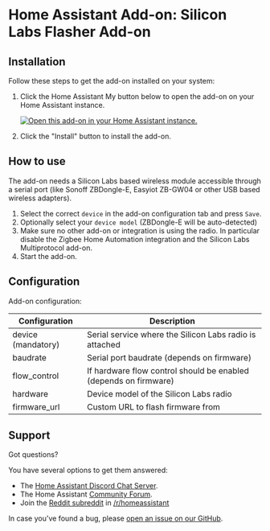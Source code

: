 # Home Assistant Add-on: Silicon Labs Flasher Add-on

## Installation

Follow these steps to get the add-on installed on your system:

1. Click the Home Assistant My button below to open the add-on on your Home
   Assistant instance.

   [![Open this add-on in your Home Assistant instance.][addon-badge]][addon]
1. Click the "Install" button to install the add-on.


## How to use

The add-on needs a Silicon Labs based wireless module accessible through a
serial port (like Sonoff ZBDongle-E, Easyiot ZB-GW04 or other USB based wireless adapters).

1. Select the correct `device` in the add-on configuration tab and press `Save`.
1. Optionally select your `device model` (ZBDongle-E will be auto-detected)
1. Make sure no other add-on or integration is using the radio. In particular disable the Zigbee Home Automation integration and the Silicon Labs Multiprotocol add-on.
2. Start the add-on.

## Configuration

Add-on configuration:

| Configuration      | Description                                                      |
| ------------------ | ---------------------------------------------------------------- |
| device (mandatory) | Serial service where the Silicon Labs radio is attached          |
| baudrate           | Serial port baudrate (depends on firmware)                       |
| flow_control       | If hardware flow control should be enabled (depends on firmware) |
| hardware           | Device model of the Silicon Labs radio                            |
| firmware_url       | Custom URL to flash firmware from                                |


## Support

Got questions?

You have several options to get them answered:

- The [Home Assistant Discord Chat Server][discord].
- The Home Assistant [Community Forum][forum].
- Join the [Reddit subreddit][reddit] in [/r/homeassistant][reddit]

In case you've found a bug, please [open an issue on our GitHub][issue].

[discord]: https://discord.gg/c5DvZ4e
[forum]: https://community.home-assistant.io
[reddit]: https://reddit.com/r/homeassistant
[issue]: https://github.com/home-assistant/addons/issues

[addon-badge]: https://my.home-assistant.io/badges/supervisor_addon.svg
[addon]: https://my.home-assistant.io/redirect/supervisor_addon/?addon=9dfead7b_test_flasher&repository_url=https%3A%2F%2Fgithub.com%2Fdarkxst%2Ftest-addon